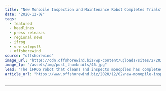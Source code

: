 ```yaml
---
title: "New Monopile Inspection and Maintenance Robot Completes Trials"
date: "2020-12-02"
tags: 
  - featured
  - headlines
  - press releases
  - regional news
  - ifrog
  - ore catapult
  - offshorewind
source: "offshorewind"
image_url: "https://cdn.offshorewind.biz/wp-content/uploads/sites/2/2020/12/02134002/New-Monopile-Inspection-and-Maintenance-Robot-Wraps-Up-Trials.jpg"
image_fp: "/assets/img/post_thumbnails/46.jpg"
lead: "The iFROG robot that cleans and inspects monopiles has completed trials at Offshore Renewable"
article_url: "https://www.offshorewind.biz/2020/12/02/new-monopile-inspection-and-maintenance-robot-completes-trials/"
---
```


---
